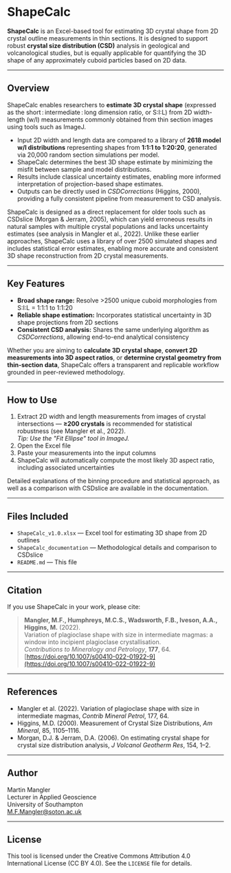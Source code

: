 # ShapeCalc

**ShapeCalc** is an Excel-based tool for estimating 3D crystal shape from 2D crystal outline measurements in thin sections. It is designed to support robust **crystal size distribution (CSD)** analysis in geological and volcanological studies, but is equally applicable for quantifying the 3D shape of any approximately cuboid particles based on 2D data.

---

## Overview

ShapeCalc enables researchers to **estimate 3D crystal shape** (expressed as the short : intermediate : long dimension ratio, or S:I:L) from 2D width-length (w/l) measurements commonly obtained from thin section images using tools such as ImageJ.

- Input 2D width and length data are compared to a library of **2618 model w/l distributions** representing shapes from **1:1:1 to 1:20:20**, generated via 20,000 random section simulations per model.
- ShapeCalc determines the best 3D shape estimate by minimizing the misfit between sample and model distributions.
- Results include classical uncertainty estimates, enabling more informed interpretation of projection-based shape estimates.
- Outputs can be directly used in *CSDCorrections* (Higgins, 2000), providing a fully consistent pipeline from measurement to CSD analysis.

ShapeCalc is designed as a direct replacement for older tools such as CSDslice (Morgan & Jerram, 2005), which can yield erroneous results in natural samples with multiple crystal populations and lacks uncertainty estimates (see analysis in Mangler et al., 2022).
Unlike these earlier approaches, ShapeCalc uses a library of over 2500 simulated shapes and includes statistical error estimates, enabling more accurate and consistent 3D shape reconstruction from 2D crystal measurements.

---

## Key Features

- **Broad shape range:** Resolve >2500 unique cuboid morphologies from S:I:L = 1:1:1 to 1:1:20  
- **Reliable shape estimation:** Incorporates statistical uncertainty in 3D shape projections from 2D sections  
- **Consistent CSD analysis:** Shares the same underlying algorithm as *CSDCorrections*, allowing end-to-end analytical consistency  

Whether you are aiming to **calculate 3D crystal shape**, **convert 2D measurements into 3D aspect ratios**, or **determine crystal geometry from thin-section data**, ShapeCalc offers a transparent and replicable workflow grounded in peer-reviewed methodology.

---

## How to Use

1. Extract 2D width and length measurements from images of crystal intersections — **≥200 crystals** is recommended for statistical robustness (see Mangler et al., 2022).  
   *Tip: Use the "Fit Ellipse" tool in ImageJ.*
2. Open the Excel file  
3. Paste your measurements into the input columns  
4. ShapeCalc will automatically compute the most likely 3D aspect ratio, including associated uncertainties  

Detailed explanations of the binning procedure and statistical approach, as well as a comparison with CSDslice are available in the documentation.

---

## Files Included

- `ShapeCalc_v1.0.xlsx` — Excel tool for estimating 3D shape from 2D outlines  
- `ShapeCalc_documentation` — Methodological details and comparison to CSDslice 
- `README.md` — This file  

---

## Citation

If you use ShapeCalc in your work, please cite:

> **Mangler, M.F., Humphreys, M.C.S., Wadsworth, F.B., Iveson, A.A., Higgins, M.** (2022).  
> Variation of plagioclase shape with size in intermediate magmas: a window into incipient plagioclase crystallisation.  
> *Contributions to Mineralogy and Petrology*, **177**, 64.  
> [https://doi.org/10.1007/s00410-022-01922-9](https://doi.org/10.1007/s00410-022-01922-9)

---

## References

- Mangler et al. (2022). Variation of plagioclase shape with size in intermediate magmas, *Contrib Mineral Petrol*, 177, 64.  
- Higgins, M.D. (2000). Measurement of Crystal Size Distributions, *Am Mineral*, 85, 1105–1116.  
- Morgan, D.J. & Jerram, D.A. (2006). On estimating crystal shape for crystal size distribution analysis, *J Volcanol Geotherm Res*, 154, 1–2.

---

## Author

Martin Mangler  
Lecturer in Applied Geoscience  
University of Southampton  
M.F.Mangler@soton.ac.uk

---

## License

This tool is licensed under the Creative Commons Attribution 4.0 International License (CC BY 4.0).
See the `LICENSE` file for details.

